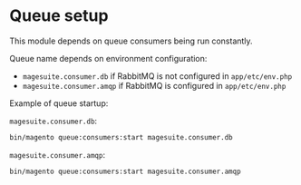 # Queue setup

This module depends on queue consumers being run constantly.

Queue name depends on environment configuration:
- `magesuite.consumer.db` if RabbitMQ is not configured in `app/etc/env.php`
- `magesuite.consumer.amqp` if RabbitMQ is configured in `app/etc/env.php`

Example of queue startup:

`magesuite.consumer.db`:
```bash
bin/magento queue:consumers:start magesuite.consumer.db
```
`magesuite.consumer.amqp`:
```bash
bin/magento queue:consumers:start magesuite.consumer.amqp
```
